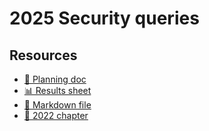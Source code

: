 # 2025 Security queries

<!--
  This directory contains all of the 2025 Security chapter queries.

  Each query should have a corresponding `metric_name.sql` file.
  Note that readers are linked to this directory, so try to make the SQL file names descriptive for easy browsing.

  Analysts: if helpful, you can use this README to give additional info about the queries.
-->

## Resources

- [📄 Planning doc][~google-doc]
- [📊 Results sheet][~google-sheets]
- [📝 Markdown file][~chapter-markdown]
- [:book: 2022 chapter][~2022-chapter]

[~google-doc]: https://docs.google.com/document/d/1PsuoanrDsTxTpNrf8VBAx_IxWVw6BTuCG1DnDzhWj00
[~google-sheets]: https://docs.google.com/spreadsheets/d/1TLYRfNRbFu4fWwWvG4zhcRXkQ8-aZTxszgsEWjYATpA/
[~chapter-markdown]: https://github.com/HTTPArchive/almanac.httparchive.org/tree/main/src/content/en/2025/security.md
[~2022-chapter]: https://almanac.httparchive.org/en/2022/security
